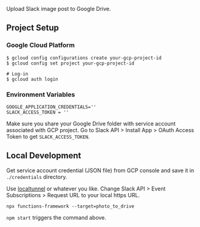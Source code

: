 Upload Slack image post to Google Drive.

## Project Setup

### Google Cloud Platform

```
$ gcloud config configurations create your-gcp-project-id
$ gcloud config set project your-gcp-project-id

# Log-in
$ gcloud auth login
```


### Environment Variables

```
GOOGLE_APPLICATION_CREDENTIALS=''
SLACK_ACCESS_TOKEN = ''
```

Make sure you share your Google Drive folder with service account associated with GCP project.
Go to Slack API > Install App > OAuth Access Token to get `SLACK_ACCESS_TOKEN`.


## Local Development

Get service account credential (JSON file) from GCP console and save it in `./credentials` directory.

Use [localtunnel](https://github.com/localtunnel/localtunnel) or whatever you like.
Change Slack API > Event Subscriptions > Request URL to your local https URL.

```
npx functions-framework --target=photo_to_drive
```

`npm start` triggers the command above.
